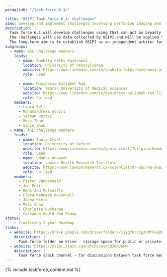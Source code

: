 ```yaml
---
permalink: "/task-force-6-1/"

title: "OSIPI Task Force 6.1: Challenges"
aims: Develop and implement challenges involving perfusion imaging analysis
description: |
  Task force 6.1 will develop challenges using that can act as broadly recognised benchmarks for perfusion software. This will include the development of metrics that quantify the performance of a perfusion analysis tool (eg. bias and precision on DROs, agreement with reference methods in-vivo, reproducibility on in-vivo data, processing time, etc).
  The challenges will use data collected by OSIPI and will be applied to the software tools listed in OSIPI in order to establish a set of benchmarks. 
  The long-term aim is to establish OSIPI as an independent arbiter for software solutions in perfusion imaging. 
subgroups:
  - name: DSC challenge members
    leads:
      - name: Anahita Fathi Kazerooni
        location: University of Pennsylvania
        website: https://www.linkedin.com/in/anahita-fathi-kazerooni-a3287238/
        role: Lead
        
      - name: Hamidreza Saligheh Rad
        location: Tehran University of Medical Sciences
        website: https://www.linkedin.com/in/hamidreza-saligheh-rad-7127021a/
        role: Co-lead
    members:
      - Laura Bell
      - Mohammadreza Alviri
      - Salman Rezaei
      - Moss Zhao
      - Xinze Zhou
  - name: ASL challenge members
    leads:
      - name: Paula Croal
        location: University of Oxford
        website: https://www.linkedin.com/in/paula-croal/?originalSubdomain=uk
        role: Lead
      - name: Udunna Anazodo
        location: Lawson Health Research Institute
        website: https://www.lawsonresearch.ca/scientist/dr-udunna-anazodo
        role: Co-lead
    members:
      - Pieter Vandemaele
      - Jan Petr
      - Henk-Jan Mutsaerts
      - Flora Kennedy McConnell
      - Joana Pinto
      - Moss Zhao
      - Charlotte Buchanan
      - Cassanda Gould Van Praag
status:
    - Finalising 2 year Roadmap
links:
  - website: https://drive.google.com/drive/folders/1jygYkrrzgznMfFGqVL9Qjvpbbvmkj55q
    description: |
      Task force folder on drive - storage space for public or private documents developed by the task force.
  - website: https://osipi.slack.com/archives/CQJ6R76FM
    description: |
      Task force slack channel - for discussions between task force members.
---
```


{% include taskforce_content.md %}
<!--- Please include your task force contents below, free formatting -->
